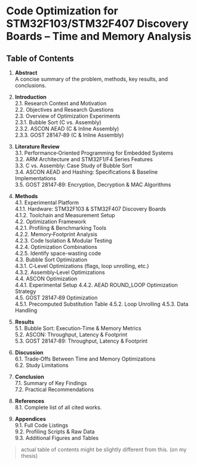 # Code Optimization for STM32F103/STM32F407 Discovery Boards – Time and Memory Analysis

## Table of Contents

1. **Abstract**  
    A concise summary of the problem, methods, key results, and conclusions.

2. **Introduction**  
    2.1. Research Context and Motivation  
    2.2. Objectives and Research Questions  
    2.3. Overview of Optimization Experiments  
        2.3.1. Bubble Sort (C vs. Assembly)  
        2.3.2. ASCON AEAD (C & Inline Assembly)  
        2.3.3. GOST 28147‑89 (C & Inline Assembly)  

3. **Literature Review**  
    3.1. Performance‑Oriented Programming for Embedded Systems  
    3.2. ARM Architecture and STM32F1/F4 Series Features  
    3.3. C vs. Assembly: Case Study of Bubble Sort  
    3.4. ASCON AEAD and Hashing: Specifications & Baseline Implementations  
    3.5. GOST 28147‑89: Encryption, Decryption & MAC Algorithms  

4. **Methods**  
    4.1. Experimental Platform  
        4.1.1. Hardware: STM32F103 & STM32F407 Discovery Boards  
        4.1.2. Toolchain and Measurement Setup  
    4.2. Optimization Framework  
        4.2.1. Profiling & Benchmarking Tools  
        4.2.2. Memory‑Footprint Analysis  
        4.2.3. Code Isolation & Modular Testing  
        4.2.4. Optimization Combinations  
        4.2.5. Identify space-wasting code  
    4.3. Bubble Sort Optimization  
        4.3.1. C‑Level Optimizations (flags, loop unrolling, etc.)  
        4.3.2. Assembly‑Level Optimizations  
    4.4. ASCON Optimization  
        4.4.1. Experimental Setup
        4.4.2. AEAD ROUND_LOOP Optimization Strategy  
    4.5. GOST 28147‑89 Optimization  
        4.5.1. Precomputed Substitution Table
        4.5.2. Loop Unrolling
        4.5.3. Data Handling

5. **Results**  
    5.1. Bubble Sort: Execution‑Time & Memory Metrics  
    5.2. ASCON: Throughput, Latency & Footprint  
    5.3. GOST 28147‑89: Throughput, Latency & Footprint  

6. **Discussion**  
    6.1. Trade‑Offs Between Time and Memory Optimizations  
    6.2. Study Limitations  

7. **Conclusion**  
    7.1. Summary of Key Findings  
    7.2. Practical Recommendations  

8. **References**  
    8.1. Complete list of all cited works.

9. **Appendices**  
    9.1. Full Code Listings  
    9.2. Profiling Scripts & Raw Data  
    9.3. Additional Figures and Tables  

> actual table of contents might be slightly different from this. (on my thesis)